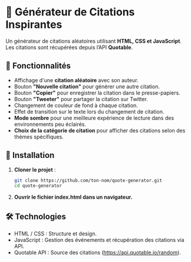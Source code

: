 # 📜 Générateur de Citations Inspirantes

Un générateur de citations aléatoires utilisant **HTML, CSS et JavaScript**.  
Les citations sont récupérées depuis l’API **Quotable**.

## 🚀 Fonctionnalités

- Affichage d'une **citation aléatoire** avec son auteur.
- Bouton **"Nouvelle citation"** pour générer une autre citation.
- Bouton **"Copier"** pour enregistrer la citation dans le presse-papiers.
- Bouton **"Tweeter"** pour partager la citation sur Twitter.
- Changement de couleur de fond à chaque citation.
- Effet de transition sur le texte lors du changement de citation.
- **Mode sombre** pour une meilleure expérience de lecture dans des environnements peu éclairés.
- **Choix de la catégorie de citation** pour afficher des citations selon des thèmes spécifiques.

## 🔧 Installation

1. **Cloner le projet** :

   ```sh
   git clone https://github.com/ton-nom/quote-generator.git
   cd quote-generator

2. **Ouvrir le fichier index.html dans un navigateur.**  

## 🛠 Technologies

- HTML / CSS : Structure et design.
- JavaScript : Gestion des événements et récupération des citations via API.
- Quotable API : Source des citations (<https://api.quotable.io/random>).
